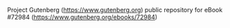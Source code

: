 Project Gutenberg (https://www.gutenberg.org) public repository
for eBook #72984 (https://www.gutenberg.org/ebooks/72984)
